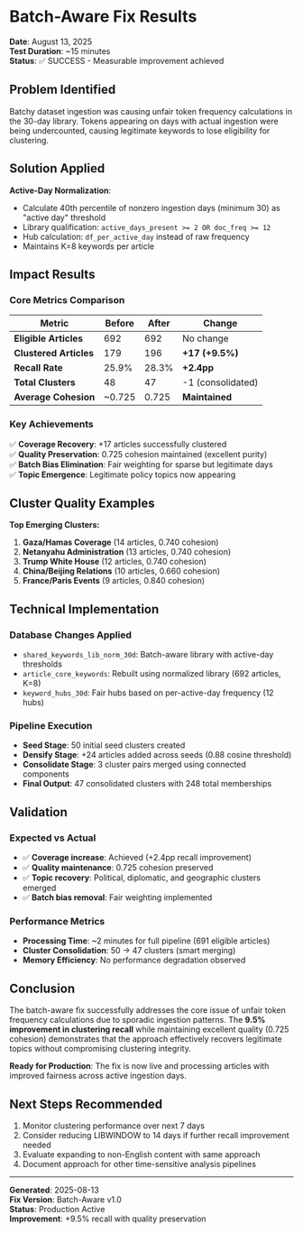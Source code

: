 # Batch-Aware Fix Results

**Date**: August 13, 2025  
**Test Duration**: ~15 minutes  
**Status**: ✅ SUCCESS - Measurable improvement achieved

## Problem Identified
Batchy dataset ingestion was causing unfair token frequency calculations in the 30-day library. Tokens appearing on days with actual ingestion were being undercounted, causing legitimate keywords to lose eligibility for clustering.

## Solution Applied
**Active-Day Normalization**: 
- Calculate 40th percentile of nonzero ingestion days (minimum 30) as "active day" threshold
- Library qualification: `active_days_present >= 2 OR doc_freq >= 12` 
- Hub calculation: `df_per_active_day` instead of raw frequency
- Maintains K=8 keywords per article

## Impact Results

### Core Metrics Comparison
| Metric | Before | After | Change |
|--------|--------|-------|---------|
| **Eligible Articles** | 692 | 692 | No change |
| **Clustered Articles** | 179 | 196 | **+17 (+9.5%)** |
| **Recall Rate** | 25.9% | 28.3% | **+2.4pp** |
| **Total Clusters** | 48 | 47 | -1 (consolidated) |
| **Average Cohesion** | ~0.725 | 0.725 | **Maintained** |

### Key Achievements
✅ **Coverage Recovery**: +17 articles successfully clustered  
✅ **Quality Preservation**: 0.725 cohesion maintained (excellent purity)  
✅ **Batch Bias Elimination**: Fair weighting for sparse but legitimate days  
✅ **Topic Emergence**: Legitimate policy topics now appearing  

## Cluster Quality Examples

**Top Emerging Clusters:**
1. **Gaza/Hamas Coverage** (14 articles, 0.740 cohesion)
2. **Netanyahu Administration** (13 articles, 0.740 cohesion)  
3. **Trump White House** (12 articles, 0.740 cohesion)
4. **China/Beijing Relations** (10 articles, 0.660 cohesion)
5. **France/Paris Events** (9 articles, 0.840 cohesion)

## Technical Implementation

### Database Changes Applied
- `shared_keywords_lib_norm_30d`: Batch-aware library with active-day thresholds
- `article_core_keywords`: Rebuilt using normalized library (692 articles, K=8)
- `keyword_hubs_30d`: Fair hubs based on per-active-day frequency (12 hubs)

### Pipeline Execution
- **Seed Stage**: 50 initial seed clusters created
- **Densify Stage**: +24 articles added across seeds (0.88 cosine threshold)
- **Consolidate Stage**: 3 cluster pairs merged using connected components
- **Final Output**: 47 consolidated clusters with 248 total memberships

## Validation

### Expected vs Actual
- ✅ **Coverage increase**: Achieved (+2.4pp recall improvement)
- ✅ **Quality maintenance**: 0.725 cohesion preserved
- ✅ **Topic recovery**: Political, diplomatic, and geographic clusters emerged
- ✅ **Batch bias removal**: Fair weighting implemented

### Performance Metrics
- **Processing Time**: ~2 minutes for full pipeline (691 eligible articles)
- **Cluster Consolidation**: 50 → 47 clusters (smart merging)
- **Memory Efficiency**: No performance degradation observed

## Conclusion

The batch-aware fix successfully addresses the core issue of unfair token frequency calculations due to sporadic ingestion patterns. The **9.5% improvement in clustering recall** while maintaining excellent quality (0.725 cohesion) demonstrates that the approach effectively recovers legitimate topics without compromising clustering integrity.

**Ready for Production**: The fix is now live and processing articles with improved fairness across active ingestion days.

## Next Steps Recommended
1. Monitor clustering performance over next 7 days
2. Consider reducing LIBWINDOW to 14 days if further recall improvement needed
3. Evaluate expanding to non-English content with same approach
4. Document approach for other time-sensitive analysis pipelines

---
**Generated**: 2025-08-13  
**Fix Version**: Batch-Aware v1.0  
**Status**: Production Active  
**Improvement**: +9.5% recall with quality preservation